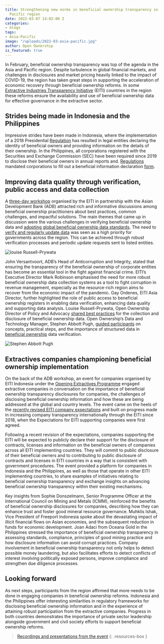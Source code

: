 ```yaml
---
title: Strengthening new norms in beneficial ownership transparency in Asia and the
  Pacific region
date: 2022-03-07 14:02:00 Z
categories:
- blogs
tags:
- Asia-Pacific
image: "/uploads/2022-03-asia-pacific.jpg"
author: Open Ownership
is_featured: true
---
```


In February, beneficial ownership transparency was top of the agenda in the Asia and Pacific region. Despite turbulence in global financial markets, and challenges in disclosures and market pricing heavily linked to the impact of COVID-19, the region has taken great steps in supporting the acceleration of economic recovery through beneficial ownership reforms. In some [Extractive Industries Transparency Initiative](https://eiti.org/) (EITI) countries in the region these reforms ensure the availability and use of beneficial ownership data for effective governance in the extractive sector.

## Strides being made in Indonesia and the Philippines

Impressive strides have been made in Indonesia, where the implementation of a 2018 Presidential [Regulation](https://eiti.esdm.go.id/en/perpres-13-2018/) has resulted in legal entities declaring the identity of beneficial owners and providing information on the details of their ownership. In the Philippines, all corporations registered with the Securities and Exchange Commission (SEC) have been required since 2019 to disclose their beneficial owners in annual reports and. [Regulations](https://www.sec.gov.ph/mc-2019/mc-no-15-s-2019-amendment-of-sec-memorandum-circular-no-17-series-of-2018-on-the-revision-of-the-general-information-sheet-gis-to-include-beneficial-ownership-information-2019-revisio/) mandated corporations to fill out a beneficial information declaration [form](https://www.sec.gov.ph/aml-cft/amf-forms/).

## Improving data quality through verification, public access and data collection

A [three-day workshop](https://events.development.asia/learning-events/regional-workshop-advancing-beneficial-ownership-transparency-asia-and-pacific) organised by the EITI in partnership with the Asian Development Bank (ADB) attracted rich and informative discussions among beneficial ownership practitioners about best practices, common challenges, and impactful solutions. The main themes that came up in discussion were the various challenges in verifying beneficial ownership data and [adopting global beneficial ownership data standards](https://events.development.asia/materials/20220222/bo-data-collection-disclosure-technical-practical-considerations). The need to [verify and regularly update data](https://events.development.asia/materials/20220223/beneficial-ownership-data-verification-key-concepts-practical-steps-and) was seen as a high priority for governments across the region. This can be achieved through robust verification processes and periodic update requests sent to listed entities.

![louise Russell-Prywata](/uploads/2022-03-asia-pacific-louise.jpg)

John Versantvoort, ADB’s Head of Anticorruption and Integrity, stated that ensuring the transparency of the beneficial ownership of corporate entities has become an essential tool in the fight against financial crime. EITI’s Executive Director Mark Robinson emphasised the need for more robust beneficial ownership data collection systems as a tool to fight corruption in revenue management, especially as the resource-rich region aims to recover from the economic impact of the pandemic. Gay Ordenes, EITI Asia Director, further highlighted the role of public access to beneficial ownership registers in enabling data verification, enhancing data quality and supporting data analysis. Louise Russell-Prywata, Open Ownership Director of Policy and Advocacy [shared best practices](https://youtu.be/1GHTr48B-x4?t=4670) for the collection and disclosure of beneficial ownership data. Open Ownership’s Data and Technology Manager, Stephen Abbott Pugh, [guided participants](https://youtu.be/nztOmiWR_zc?t=323) on concepts, practical steps, and the importance of structured data in[ beneficial ownership](https://twitter.com/hashtag/beneficialownership?src=hashtag_click) data verification.

![Stephen Abbott Pugh](/uploads/2022-03-asia-pacific-stephen.jpg)

## Extractives companies championing beneficial ownership implementation

On the back of the ADB workshop, an event for companies organised by EITI Indonesia under the [Opening Extractives Programme](https://youtu.be/RCUeu1F7mJE) engaged extractive companies in conversation on the importance of beneficial ownership transparency disclosures for companies, the challenges of disclosing beneficial ownership information and how these are being addressed at the global and country levels. The event came on the heels of the [recently revised EITI company expectations](https://eiti.org/document/expectations-for-eiti-supporting-companies) and built on progress made in increasing company transparency internationally through the EITI since 2018, when the Expectations for EITI supporting companies were first agreed.

Following a recent revision of the expectations, companies supporting the EITI will be expected to publicly declare their support for the disclosure of contracts, licenses and information on the beneficial owners of companies across all EITI implementing countries. They will commit to public disclosure of their beneficial owners and to contributing to public disclosure of contracts and licenses in EITI countries in a way that is consistent with government procedures. The event provided a platform for companies in Indonesia and the Philippines, as well as those that operate in other EITI implementing countries, to share examples of initiatives relating to beneficial ownership transparency and exchange insights on advancing beneficial ownership transparency within their existing mechanisms.

Key insights from Sophie Donszelmann, Senior Programme Officer at the International Council on Mining and Metals (ICMM), reinforced the benefits of beneficial ownership disclosures for companies, describing how they can enhance trust and foster good mineral resource governance. Muhklis Ishak, Vice President of Freeport Indonesia spoke about the devastating impact of illicit financial flows on Asian economies, and the subsequent reduction in funds for economic development. Joan Adaci from Oceana Gold in the Philippines stressed the importance of beneficial ownership transparency in assessing standards, compliance, principles of good mining practice and how disclosure information can avoid corrupt practices. Company involvement in beneficial ownership transparency not only helps to detect possible money laundering, but also facilitates efforts to detect conflicts of interest involving politically exposed persons, improve compliance and strengthen due diligence processes.

## Looking forward

As next steps, participants from the region affirmed that more needs to be done in engaging companies in beneficial ownership reforms. Indonesia and the Philippines offer interesting similarities in regulatory frameworks for disclosing beneficial ownership information and in the experience of attaining robust participation from the extractive companies. Progress in both countries demonstrates the importance of private sector leadership alongside government and civil society efforts to support beneficial ownership reforms.

> [Recordings and presentations from the event](https://events.development.asia/learning-events/regional-workshop-advancing-beneficial-ownership-transparency-asia-and-pacific)
{: .resources-box }